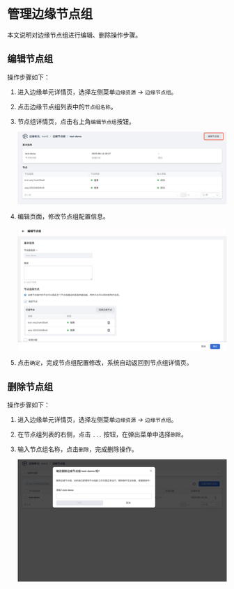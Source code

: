 # 管理边缘节点组

本文说明对边缘节点组进行编辑、删除操作步骤。

## 编辑节点组

操作步骤如下：

1. 进入边缘单元详情页，选择左侧菜单`边缘资源` -> `边缘节点组`。

2. 点击边缘节点组列表中的`节点组名称`。

3. 节点组详情页，点击右上角`编辑节点组`按钮。

    ![编辑节点组](../../images/manage-group-01.png)

4. 编辑页面，修改节点组配置信息。

    ![编辑节点组](../../images/manage-group-02.png)

5. 点击`确定`，完成节点组配置修改，系统自动返回到节点组详情页。

## 删除节点组

操作步骤如下：

1. 进入边缘单元详情页，选择左侧菜单`边缘资源` -> `边缘节点组`。

2. 在节点组列表的右侧，点击 `...` 按钮，在弹出菜单中选择`删除`。

3. 输入节点组名称，点击`删除`，完成删除操作。

    ![删除节点组](../../images/manage-group-03.png)
